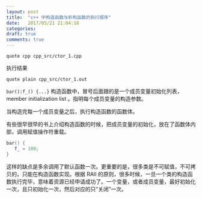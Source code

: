 ```yaml
---
layout: post
title:  "c++ 中构造函数与析构函数的执行顺序"
date:   2017/05/21 21:04:18
categories:
draft: true
comments: true
---
```


```include
quote cpp cpp_src/ctor_1.cpp
```

执行结果

```include
quote plain cpp_src/ctor_1.out
```

`bar():f_() {...}` 构造函数中，冒号后面跟的是一个成员变量初始化列表，member initialization list 。指明每个成员变量的构造参数。

当构造完每一个成员变量之后，执行构造函数的函数体。

有些很早很早的书上介绍构造函数的时候，把成员变量的初始化，放在了函数体内部，调用赋值操作符重载。

```cpp
bar() {
   f_ = 100;
}
```

这样的缺点是多余调用了默认函数一次。更重要的是，很多类是不可赋值，不可拷贝的，只能在构造函数实现。根据 RAII
的原则，很多时候，一旦一个类的构造函数执行完毕，意味着资源已经申请成功了。一个变量，或者成员变量，最好初始化一次，且只初始化一次，然后对应的只“关闭”一次。
